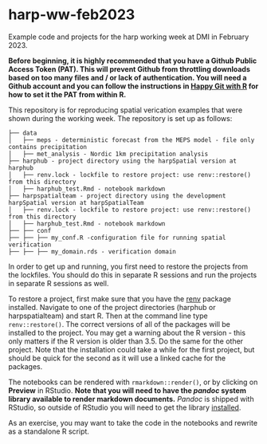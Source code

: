 # harp-ww-feb2023
Example code and projects for the harp working week at DMI in February 2023. 

**Before beginning, it is highly recommended that you have a Github Public Access Token (PAT). This will prevent Github from 
throttling downloads based on too many files and / or lack of authentication. You will need a Github account and you can 
follow the instructions in [Happy Git with R](https://happygitwithr.com/https-pat.html) for how to set it the PAT from within R.**

This repository is for reproducing spatial verication examples that were shown during the working week. The repository is set up as follows:

```
├── data
│   ├── meps - deterministic forecast from the MEPS model - file only contains precipitation
│   ├── met_analysis - Nordic 1km precipitation analysis
├── harphub - project directory using the harpSpatial version at harphub
│   ├── renv.lock - lockfile to restore project: use renv::restore() from this directory
│   ├── harphub_test.Rmd - notebook markdown
├── harpspatialteam - project directory using the development harpSpatial version at harpSpatialTeam
│   ├── renv.lock - lockfile to restore project: use renv::restore() from this directory
│   ├── harphub_test.Rmd - notebook markdown
├── ├── conf
├── ├── ├── my_conf.R -configuration file for running spatial verification
├── ├── ├── my_domain.rds - verification domain
```

In order to get up and running, you first need to restore the projects from the lockfiles. 
You should do this in separate R sessions and run the projects in separate R sessions as well. 

To restore a project, first make sure that you have the [renv](https://rstudio.github.io/renv/) 
package installed. Navigate to one of the project directories (harphub or harpspatialteam) and start R. 
Then at the command line type `renv::restore()`. The correct versions of all of the packages will be 
installed to the project. You may get a warning about the R version - this only matters if the R version 
is older than 3.5. Do the same for the other project. Note that the installation could take a while for 
the first project, but should be quick for the second as it will use a linked cache for the packages.

The notebooks can be rendered with `rmarkdown::render()`, or by clicking on __Preview__ in RStudio. 
**Note that you will need to have the *pandoc* system library available to render markdown 
documents.** *Pandoc* is shipped with RStudio, so outside of RStudio you will need to get the library 
[installed](https://pandoc.org/installing.html). 

As an exercise, you may want to take the code in the notebooks and rewrite as a standalone R script. 
